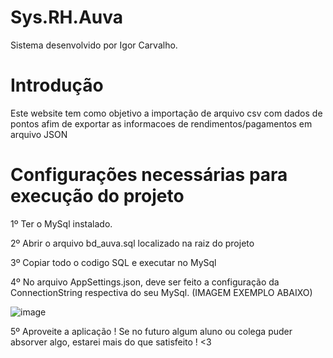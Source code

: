 # Sys.RH.Auva



Sistema desenvolvido por Igor Carvalho.


# Introdução

Este website tem como objetivo a importação de arquivo csv com dados de pontos afim de exportar as informacoes de rendimentos/pagamentos em arquivo JSON

# Configurações necessárias para execução do projeto

1º Ter o MySql instalado.

2º Abrir o arquivo bd_auva.sql localizado na raiz do projeto

3º Copiar todo o codigo SQL e executar no MySql

4º No arquivo AppSettings.json, deve ser feito a configuração da ConnectionString respectiva do seu MySql. (IMAGEM EXEMPLO ABAIXO)

![image](https://github.com/valento45/sys-rh/assets/54119744/117ba18f-3f93-44b9-b349-a4e88bf072c7)

5º Aproveite a aplicação ! Se no futuro algum aluno ou colega puder absorver algo, estarei mais do que satisfeito ! <3 
